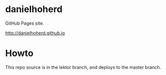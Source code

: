 # danielhoherd

GitHub Pages site.

http://danielhoherd.github.io

# Howto

This repo source is in the lektor branch, and deploys to the master branch.
